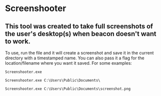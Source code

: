 # Screenshooter

## This tool was created to take full screenshots of the user's desktop(s) when beacon doesn't want to work.

To use, run the file and it will create a screenshot and save it in the current directory with a timestamped name. You can also pass it a flag for the location/filename where you want it saved. For some examples:

`Screenshooter.exe`

`Screenshooter.exe C:\Users\Public\Documents\`

`Screenshooter.exe C:\Users\Public\Documents\screenshot.png`
